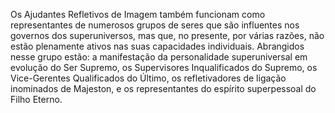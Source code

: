 ﻿Os Ajudantes Refletivos de Imagem também funcionam como representantes de numerosos grupos de seres que são influentes nos governos dos superuniversos, mas que, no presente, por várias razões, não estão plenamente ativos nas suas capacidades individuais. Abrangidos nesse grupo estão: a manifestação da personalidade superuniversal em evolução do Ser Supremo, os Supervisores Inqualificados do Supremo, os Vice-Gerentes Qualificados do Último, os refletivadores de ligação inominados de Majeston, e os representantes do espírito superpessoal do Filho Eterno.